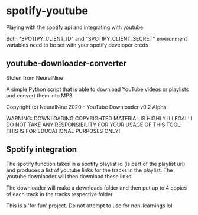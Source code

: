 # spotify-youtube
Playing with the spotify api and integrating with youtube

Both "SPOTIPY_CLIENT_ID" and "SPOTIPY_CLIENT_SECRET" environment variables need to be set with your spotify developer creds

## youtube-downloader-converter
Stolen from NeuralNine

A simple Python script that is able to download YouTube videos or playlists and convert them into MP3.

Copyright (c) NeuralNine 2020 - YouTube Downloader v0.2 Alpha

WARNING: DOWNLOADING COPYRIGHTED MATERIAL IS HIGHLY ILLEGAL!
I DO NOT TAKE ANY RESPONSIBILITY FOR YOUR USAGE OF THIS TOOL!
THIS IS FOR EDUCATIONAL PURPOSES ONLY!


## Spotify integration
The spotify function takes in a spotify playlist id (is part of the playlist url) and produces a list of youtube links for the tracks in the playlist.
The youtube downloader will then download these links.

The downloader will make a downloads folder and then put up to 4 copies of each track in the tracks respective folder.

This is a 'for fun' project. Do not attempt to use for non-learnings lol.